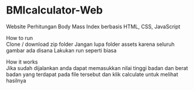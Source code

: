 # BMIcalculator-Web
Website Perhitungan Body Mass Index berbasis HTML, CSS, JavaScript

How to run <br>
Clone / download zip folder 
Jangan lupa folder assets karena seluruh gambar ada disana
Lakukan run seperti biasa

How it works <br>
Jika sudah dijalankan anda dapat memasukkan nilai tinggi badan dan berat badan yang terdapat pada file tersebut dan klik calculate untuk melihat hasilnya

